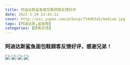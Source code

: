 ```yaml
---
title: 阿迪达斯鲨鱼面包鞋顾客反馈好评
date: 2023-3-28 22:45:22
cover: http://pic.yupoo.com/ptbxcp/f34d83a5/medium.jpg
tags: [阿迪达斯,鲨鱼鞋]
categories: [顾客反馈]
---
```


###  阿迪达斯鲨鱼面包鞋顾客反馈好评，感谢兄弟！
![](http://pic.yupoo.com/ptbxcp/630dd358/7a4fac94.jpg)
![](http://pic.yupoo.com/ptbxcp/f34d83a5/32adffca.jpg)
![](http://pic.yupoo.com/ptbxcp/1a744998/8c1b7216.jpg)
![](http://pic.yupoo.com/ptbxcp/d0a9c29e/eb4638bd.jpg)
